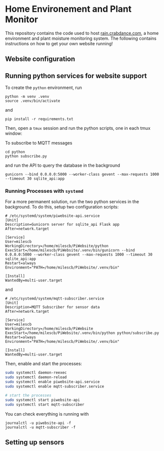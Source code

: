 # Home Environement and Plant Monitor

This repository contains the code used to host [rain.crabdance.com](https://rain.crabdance.com/), a home environment and plant moisture monitoring system. The following contains instructions on how to get your own website running!

## Website configuration

## Running python services for website support

To create the `python` environment, run

```
python -m venv .venv
source .venv/bin/activate
```
and
```
pip install -r requirements.txt
```

Then, open a `tmux` session and run the python scripts, one in each tmux window:

To subscribe to MQTT messages 
```
cd python
python subscribe.py
```
and run the API to query the database in the background
```
gunicorn --bind 0.0.0.0:5000 --worker-class gevent --max-requests 1000 --timeout 30 sqlite_api:app
```

### Running Processes with `systemd`

For a more permanent solution, run the two python services in the background. To do this, setup two configuration scripts:

```
# /etc/systemd/system/piwebsite-api.service
[Unit]
Description=Gunicorn server for sqlite_api Flask app
After=network.target

[Service]
User=milescb
WorkingDirectory=/home/milescb/PiWebsite/python
ExecStart=/home/milescb/PiWebsite/.venv/bin/gunicorn --bind 0.0.0.0:5000 --worker-class gevent --max-requests 1000 --timeout 30 sqlite_api:app
Restart=always
Environment="PATH=/home/milescb/PiWebsite/.venv/bin"

[Install]
WantedBy=multi-user.target
```

and

```
# /etc/systemd/system/mqtt-subscriber.service
[Unit]
Description=MQTT Subscriber for sensor data
After=network.target

[Service]
User=milescb
WorkingDirectory=/home/milescb/PiWebsite
ExecStart=/home/milescb/PiWebsite/.venv/bin/python python/subscribe.py
Restart=always
Environment="PATH=/home/milescb/PiWebsite/.venv/bin"

[Install]
WantedBy=multi-user.target
```

Then, enable and start the processes:

```bash
sudo systemctl daemon-reexec
sudo systemctl daemon-reload
sudo systemctl enable piwebsite-api.service
sudo systemctl enable mqtt-subscriber.service

# start the processes
sudo systemctl start piwebsite-api
sudo systemctl start mqtt-subscriber
```

You can check everything is running with

```
journalctl -u piwebsite-api -f
journalctl -u mqtt-subscriber -f
```

## Setting up sensors







